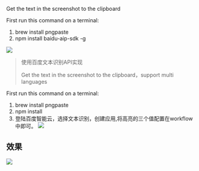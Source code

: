 Get the text in the screenshot to the clipboard

First run this command on a terminal:

1. brew install pngpaste
2. npm install baidu-aip-sdk -g


[![](https://img.shields.io/badge/version-v1.1-green)](./OCR.alfredworkflow)



<!-- more -->
> 使用百度文本识别API实现
> 
> Get the text in the screenshot to the clipboard，support multi languages



First run this command on a terminal:

1. brew install pngpaste
2. npm install
3. 登陆百度智能云，选择文本识别，创建应用,将高亮的三个值配置在workflow中即可。
    ![](./screenshort.png)


## 效果


   ![](./demo.gif)

